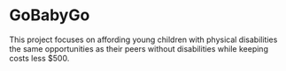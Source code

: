 # GoBabyGo

This project focuses on affording young children with physical disabilities the same 
opportunities as their peers without disabilities while keeping costs less $500. 

